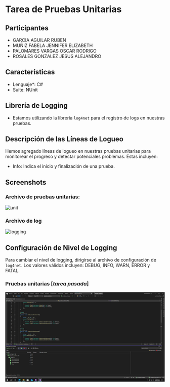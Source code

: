 # Tarea de Pruebas Unitarias
## Participantes
  - GARCIA AGUILAR RUBEN
  - MUÑIZ FABELA JENNIFER ELIZABETH
  - PALOMARES VARGAS OSCAR RODRIGO
  - ROSALES GONZALEZ JESUS ALEJANDRO
## Características
* Lenguaje*: C#
* Suite: NUnit

## Librería de Logging
- Estamos utilizando la librería `log4net` para el registro de logs en nuestras pruebas.

## Descripción de las Líneas de Logueo
Hemos agregado líneas de logueo en nuestras pruebas unitarias para monitorear el progreso y detectar potenciales problemas. Estas incluyen:
- Info: Indica el inicio y finalización de una prueba.

## Screenshots
### Archivo de pruebas unitarias:
![unit](https://pasteboard.co/jZasXYoAaYCb.png)

### Archivo de log
![logging](https://gcdnb.pbrd.co/images/WRPrefvtToww.png?o=1)

## Configuración de Nivel de Logging
Para cambiar el nivel de logging, dirigirse al archivo de configuración de `log4net`. Los valores válidos incluyen: DEBUG, INFO, WARN, ERROR y FATAL.


### Pruebas unitarias [_tarea pasada_]
![Pruebas unitarias](https://github.com/ja-rg/colaboracion-branch/blob/cab9cad29e5826c6e46668fe3d3b253da2043851/Captura_pruebas_unitarias.png?raw=true)
